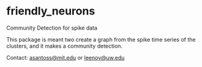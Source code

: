 # friendly_neurons
Community Detection for spike data


This package is meant two create a graph from the spike time series of the clusters, and it makes
a community detection. 

Contact: asantoss@mit.edu or leenoy@uw.edu
